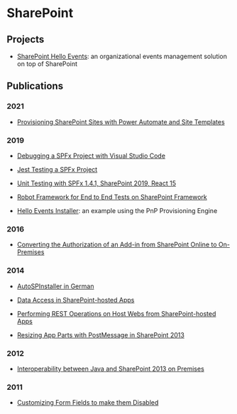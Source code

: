 # SharePoint

## Projects

- [SharePoint Hello Events](https://github.com/leberns/sp-hello-events): an organizational events management solution on top of SharePoint

## Publications

### 2021

- [Provisioning SharePoint Sites with Power Automate and Site Templates](https://github.com/leberns/SharePoint/tree/master/docs/site-template-with-power-automate)

### 2019

- [Debugging a SPFx Project with Visual Studio Code](https://github.com/leberns/sp-hello-events/wiki/Debugging-a-SPFx-Project-with-Visual-Studio-Code)

- [Jest Testing a SPFx Project](https://github.com/leberns/sp-hello-events/wiki/Jest-Testing-a-SPFx-Project)

- [Unit Testing with SPFx 1.4.1, SharePoint 2019, React 15](https://github.com/leberns/spfx-tests-sp2019)

- [Robot Framework for End to End Tests on SharePoint Framework](https://github.com/leberns/sp-hello-events/wiki/Robot-Framework-for-End-to-End-Tests-on-SharePoint-Framework)

- [Hello Events Installer](https://github.com/leberns/sp-hello-events/tree/master/installers/hello-events-installer): an example using the PnP Provisioning Engine

### 2016

- [Converting the Authorization of an Add-in from SharePoint Online to On-Premises](http://workingwithsharepoint.blogspot.com/2016/03/convert-add-in-from-sharepoint-online.html)

### 2014

- [AutoSPInstaller in German](http://workingwithsharepoint.blogspot.com/2014/09/autospinstaller-in-german.html)

- [Data Access in SharePoint-hosted Apps](https://blog2.ctp.com/data-access-in-sharepoint-hosted-apps/)
- [Performing REST Operations on Host Webs from SharePoint-hosted Apps](https://blog2.ctp.com/performing-rest-operations-on-host-webs-from-sharepoint-hosted-apps/)
- [Resizing App Parts with PostMessage in SharePoint 2013](https://blog2.ctp.com/resizing-app-parts-with-postmessage-in-sharepoint-2013/)

### 2012

- [Interoperability between Java and SharePoint 2013 on Premises](https://blog.ch.atosconsulting.com/interoperability-between-java-and-sharepoint-2013-on-premises/)

### 2011

- [Customizing Form Fields to make them Disabled](http://workingwithsharepoint.blogspot.com/2011/02/disabling-custom-fields-in-sharepoint.html)
